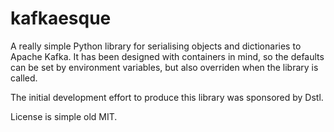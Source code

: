 # kafkaesque

A really simple Python library for serialising objects and dictionaries to Apache Kafka. It has been designed with containers in mind, so the defaults can be set by environment variables, but also overriden when the library is called. 

The initial development effort to produce this library was sponsored by Dstl.

License is simple old MIT. 
